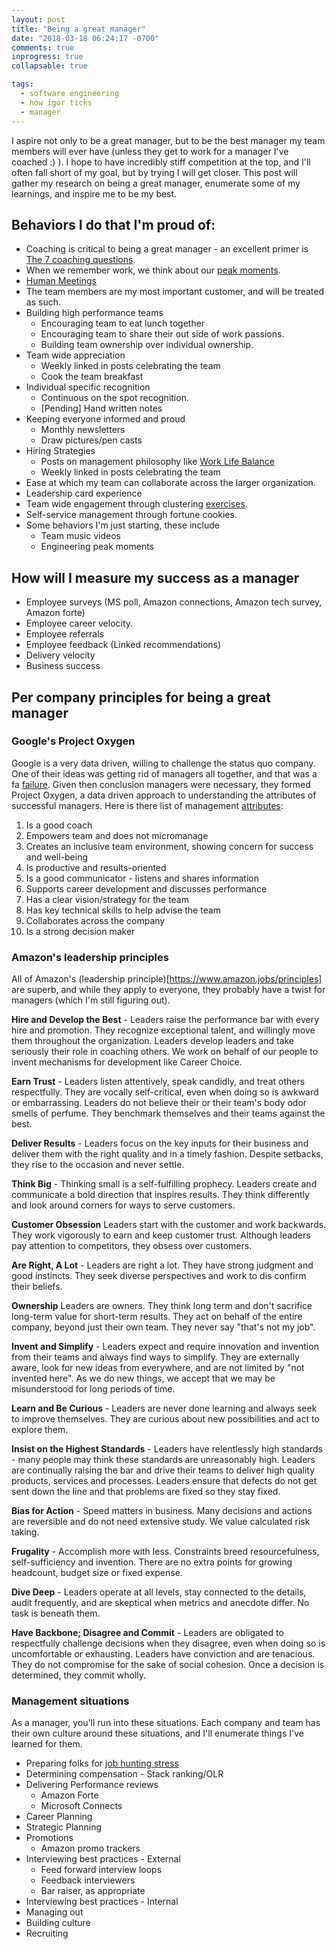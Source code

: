 ```yaml
---
layout: post
title: "Being a great manager"
date: "2018-03-18 06:24:17 -0700"
comments: true
inprogress: true
collapsable: true

tags:
  - software engineering
  - how igor ticks
  - manager
---
```


I aspire not only to be a great manager, but to be the best manager my team members will ever have (unless they get to work for a manager I've coached :) ). I hope to have incredibly stiff competition at the top, and I'll often fall short of my goal, but by trying I will get closer. This post will gather my research on being a great manager, enumerate some of my learnings, and inspire me to be my best.

## Behaviors I do that I'm proud of:

- Coaching is critical to being a great manager - an excellent primer is [The 7 coaching questions](/Coaching-Questions).
- When we remember work, we think about our [peak moments](/moments-at-work).
- [Human Meetings](/human-meetings)
- The team members are my most important customer, and will be treated as such.
- Building high performance teams
  - Encouraging team to eat lunch together
  - Encouraging team to share their out side of work passions.
  - Building team ownership over individual ownership.
- Team wide appreciation
  - Weekly linked in posts celebrating the team
  - Cook the team breakfast
- Individual specific recognition
  - Continuous on the spot recognition.
  - [Pending] Hand written notes
- Keeping everyone informed and proud
  - Monthly newsletters
  - Draw pictures/pen casts
- Hiring Strategies
  - Posts on management philosophy like [Work Life Balance](/sustainable-work)
  - Weekly linked in posts celebrating the team
- Ease at which my team can collaborate across the larger organization.
- Leadership card experience
- Team wide engagement through clustering [exercises](https://www.oxfordhomeschooling.co.uk/blog/brainstorming-clustering/).
- Self-service management through fortune cookies.
- Some behaviors I'm just starting, these include
  - Team music videos
  - Engineering peak moments

## How will I measure my success as a manager

- Employee surveys (MS poll, Amazon connections, Amazon tech survey, Amazon forte)
- Employee career velocity.
- Employee referrals
- Employee feedback (Linked recommendations)
- Delivery velocity
- Business success

## Per company principles for being a great manager

### Google's Project Oxygen

Google is a very data driven, willing to challenge the status quo company. One of their ideas was getting rid of managers all together, and that was a fa [failure](). Given then conclusion managers were necessary, they formed Project Oxygen, a data driven approach to understanding the attributes of successful managers. Here is there list of management [attributes](https://rework.withgoogle.com/blog/the-evolution-of-project-oxygen/):

1. Is a good coach
1. Empowers team and does not micromanage
1. Creates an inclusive team environment, showing concern for success and well-being
1. Is productive and results-oriented
1. Is a good communicator - listens and shares information
1. Supports career development and discusses performance
1. Has a clear vision/strategy for the team
1. Has key technical skills to help advise the team
1. Collaborates across the company
1. Is a strong decision maker

### Amazon's leadership principles

All of Amazon's (leadership principle)[https://www.amazon.jobs/principles] are superb, and while they apply to everyone, they probably have a twist for managers (which I'm still figuring out).

**Hire and Develop the Best** - Leaders raise the performance bar with every hire and promotion. They recognize exceptional talent, and willingly move them throughout the organization. Leaders develop leaders and take seriously their role in coaching others. We work on behalf of our people to invent mechanisms for development like Career Choice.

**Earn Trust** - Leaders listen attentively, speak candidly, and treat others respectfully. They are vocally self-critical, even when doing so is awkward or embarrassing. Leaders do not believe their or their team's body odor smells of perfume. They benchmark themselves and their teams against the best.

**Deliver Results** - Leaders focus on the key inputs for their business and deliver them with the right quality and in a timely fashion. Despite setbacks, they rise to the occasion and never settle.

**Think Big** - Thinking small is a self-fulfilling prophecy. Leaders create and communicate a bold direction that inspires results. They think differently and look around corners for ways to serve customers.

**Customer Obsession** Leaders start with the customer and work backwards. They work vigorously to earn and keep customer trust. Although leaders pay attention to competitors, they obsess over customers.

**Are Right, A Lot** - Leaders are right a lot. They have strong judgment and good instincts. They seek diverse perspectives and work to dis confirm their beliefs.

**Ownership** Leaders are owners. They think long term and don't sacrifice long-term value for short-term results. They act on behalf of the entire company, beyond just their own team. They never say "that's not my job".

**Invent and Simplify** - Leaders expect and require innovation and invention from their teams and always find ways to simplify. They are externally aware, look for new ideas from everywhere, and are not limited by "not invented here". As we do new things, we accept that we may be misunderstood for long periods of time.

**Learn and Be Curious** - Leaders are never done learning and always seek to improve themselves. They are curious about new possibilities and act to explore them.

**Insist on the Highest Standards** - Leaders have relentlessly high standards - many people may think these standards are unreasonably high. Leaders are continually raising the bar and drive their teams to deliver high quality products, services and processes. Leaders ensure that defects do not get sent down the line and that problems are fixed so they stay fixed.

**Bias for Action** - Speed matters in business. Many decisions and actions are reversible and do not need extensive study. We value calculated risk taking.

**Frugality** - Accomplish more with less. Constraints breed resourcefulness, self-sufficiency and invention. There are no extra points for growing headcount, budget size or fixed expense.

**Dive Deep** - Leaders operate at all levels, stay connected to the details, audit frequently, and are skeptical when metrics and anecdote differ. No task is beneath them.

**Have Backbone; Disagree and Commit** - Leaders are obligated to respectfully challenge decisions when they disagree, even when doing so is uncomfortable or exhausting. Leaders have conviction and are tenacious. They do not compromise for the sake of social cohesion. Once a decision is determined, they commit wholly.

### Management situations

As a manager, you'll run into these situations. Each company and team has their own culture around these situations, and I'll enumerate things I've learned for them.

- Preparing folks for [job hunting stress](/job-hunt-stress)
- Determining compensation - Stack ranking/OLR
- Delivering Performance reviews
  - Amazon Forte
  - Microsoft Connects
- Career Planning
- Strategic Planning
- Promotions
  - Amazon promo trackers
- Interviewing best practices - External
  - Feed forward interview loops
  - Feedback interviewers
  - Bar raiser, as appropriate
- Interviewing best practices - Internal
- Managing out
- Building culture
- Recruiting
